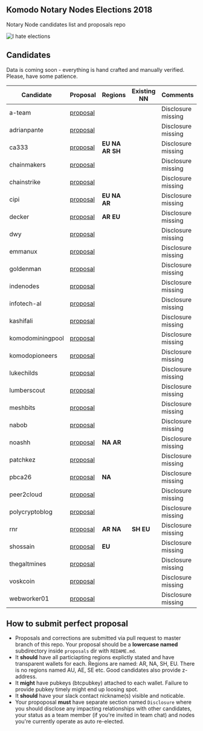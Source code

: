 ##  Komodo Notary Nodes Elections 2018
Notary Node candidates list and proposals repo

![I hate elections](https://user-images.githubusercontent.com/2559459/37498820-68f94a1a-28d1-11e8-90a0-45a174b210b0.jpg)

## Candidates

Data is coming soon - everything is hand crafted and manually verified. Please, have some patience.

| Candidate | Proposal | Regions | Existing NN | Comments |
|---|---|---|---|---|
| a-team | [proposal](./proposals/a-team) | | | Disclosure missing |
| adrianpante | [proposal](./proposals/adrianpante) | | | Disclosure missing |
| ca333 | [proposal](./proposals/ca333) | **EU** **NA** **AR** **SH** | | Disclosure missing |
| chainmakers | [proposal](./proposals/chainmakers) | | | Disclosure missing |
| chainstrike | [proposal](./proposals/chainstrike) | | | Disclosure missing |
| cipi | [proposal](./proposals/cipi) | **EU** **NA** **AR** | | Disclosure missing |
| decker | [proposal](./proposals/decker) | **AR** **EU**| | Disclosure missing |
| dwy | [proposal](./proposals/dwy) | | | Disclosure missing |
| emmanux | [proposal](./proposals/emmanux) | | | Disclosure missing |
| goldenman | [proposal](./proposals/goldenman) | | | Disclosure missing |
| indenodes | [proposal](./proposals/indenodes) | | | Disclosure missing |
| infotech-al | [proposal](./proposals/infotech-al) | | | Disclosure missing |
| kashifali | [proposal](./proposals/kashifali) | | | Disclosure missing |
| komodominingpool | [proposal](./proposals/komodominingpool) | | | Disclosure missing |
| komodopioneers | [proposal](./proposals/komodopioneers) | | | Disclosure missing |
| lukechilds | [proposal](./proposals/lukechilds) | | | Disclosure missing |
| lumberscout | [proposal](./proposals/lumberscout) | | | Disclosure missing |
| meshbits | [proposal](./proposals/meshbits) | | | Disclosure missing |
| nabob | [proposal](./proposals/nabob) | | | Disclosure missing |
| noashh | [proposal](./proposals/noashh) | **NA** **AR** | | Disclosure missing |
| patchkez | [proposal](./proposals/patchkez) | | | Disclosure missing |
| pbca26 | [proposal](./proposals/pbca26) | **NA** | | Disclosure missing |
| peer2cloud | [proposal](./proposals/peer2cloud) | | | Disclosure missing |
| polycryptoblog | [proposal](./proposals/polycryptoblog) | | | Disclosure missing |
| rnr | [proposal](./proposals/rnr) | **AR** **NA** | **SH** **EU** | Disclosure missing |
| shossain | [proposal](./proposals/shossain) | **EU** | | Disclosure missing |
| thegaltmines | [proposal](./proposals/thegaltmines) | | | Disclosure missing |
| voskcoin | [proposal](./proposals/voskcoin) | | | Disclosure missing |
| webworker01 | [proposal](./proposals/webworker01) | | | Disclosure missing |

## How to submit perfect proposal

- Proposals and corrections are submitted via pull request to master branch of this repo. Your proposal should be a **lowercase named** subdirectory inside `proposals` dir with `REDAME.md`.
- It **should** have all particiapting regions explictly stated and have transparent wallets for each. Regions are named: AR, NA, SH, EU. There is no regions named AU, AE, SE etc. Good candidates also provide z-address.
- It **might** have pubkeys (btcpubkey) attached to each wallet. Failure to provide pubkey timely might end up loosing spot.
- It **should** have your slack contact nickname(s) visible and noticable.
- Your propoposal **must** have separate section named `Disclosure` where you should disclose any impacting relationships with other candidates, your status as a team member (if you're invited in team chat) and nodes you're currently operate as auto re-elected.
